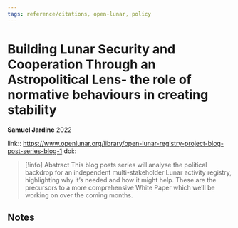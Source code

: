 ```yaml
---
tags: reference/citations, open-lunar, policy
---
```

# Building Lunar Security and Cooperation Through an Astropolitical Lens- the role of normative behaviours in creating stability

**Samuel Jardine**
2022

link:: https://www.openlunar.org/library/open-lunar-registry-project-blog-post-series-blog-1
doi:: 

> [!info] Abstract
> This blog posts series will analyse the political backdrop for an independent multi-stakeholder Lunar activity registry, highlighting why it’s needed and how it might help. These are the precursors to a more comprehensive White Paper which we’ll be working on over the coming months.



## Notes

